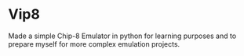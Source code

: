 # Vip8
Made a simple Chip-8 Emulator in python for learning purposes and to prepare myself for more complex emulation projects.

